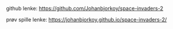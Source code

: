 github lenke: https://github.com/Johanbjorkoy/space-invaders-2

prøv spille lenke: https://johanbjorkoy.github.io/space-invaders-2/

